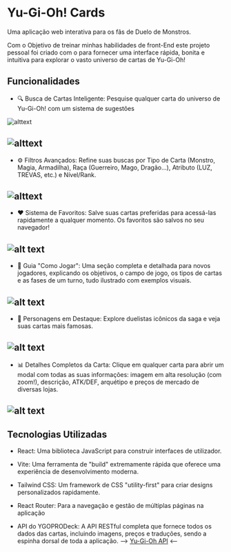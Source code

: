 # Yu-Gi-Oh! Cards
Uma aplicação web interativa para os fãs de Duelo de Monstros.

Com o Objetivo de treinar minhas habilidades de front-End este projeto pessoal foi criado com o para fornecer uma interface rápida, bonita e intuitiva para explorar o vasto universo de cartas de Yu-Gi-Oh!

## Funcionalidades
- 🔍 Busca de Cartas Inteligente: Pesquise qualquer carta do universo de Yu-Gi-Oh! com um sistema de sugestões

![alttext](/yu-gi-oh-app/src/assets/imgs/Tela%20inicial2.png)

![alttext](/yu-gi-oh-app/src/assets/imgs/Busca.png)
---
- ⚙️ Filtros Avançados: Refine suas buscas por Tipo de Carta (Monstro, Magia, Armadilha), Raça (Guerreiro, Mago, Dragão...), Atributo (LUZ, TREVAS, etc.) e Nível/Rank.

![alttext](/yu-gi-oh-app/src/assets/imgs/Filtro.png)
---
- ❤️ Sistema de Favoritos: Salve suas cartas preferidas para acessá-las rapidamente a qualquer momento. Os favoritos são salvos no seu navegador!

![alt text](/yu-gi-oh-app/src/assets/imgs/favoritas.png)
---
- 📖 Guia "Como Jogar": Uma seção completa e detalhada para novos jogadores, explicando os objetivos, o campo de jogo, os tipos de cartas e as fases de um turno, tudo ilustrado com exemplos visuais.

![alt text](/yu-gi-oh-app/src/assets/imgs/Como%20jogar.png)
---
- 👤 Personagens em Destaque: Explore duelistas icônicos da saga e veja suas cartas mais famosas.

![alt text](/yu-gi-oh-app/src/assets/imgs/personagens.png)
---
- 📊 Detalhes Completos da Carta: Clique em qualquer carta para abrir um modal com todas as suas informações: imagem em alta resolução (com zoom!), descrição, ATK/DEF, arquétipo e preços de mercado de diversas lojas.

![alt text](/yu-gi-oh-app/src/assets/imgs/Modal.png)
---
## Tecnologias Utilizadas
- React: Uma biblioteca JavaScript para construir interfaces de utilizador.

- Vite: Uma ferramenta de "build" extremamente rápida que oferece uma experiência de desenvolvimento moderna.

- Tailwind CSS: Um framework de CSS "utility-first" para criar designs personalizados rapidamente.

- React Router: Para a navegação e gestão de múltiplas páginas na aplicação

- API do YGOPRODeck: A API RESTful completa que fornece todos os dados das cartas, incluindo imagens, preços e traduções, sendo a espinha dorsal de toda a aplicação. --> [Yu-Gi-Oh API](https://ygoprodeck.com/api-guide) <--
